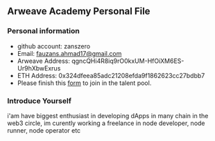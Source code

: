 ## Arweave Academy Personal File

### Personal information

- github account: zanszero
- Email: fauzans.ahmad17@gmail.com
- Arweave Address: qgncQHi4R8iq9rO0kxUM-HfOiXM6ES-Ur9hXbwExrus
- ETH Address: 0x324dfeea85adc21208efda9f1862623cc27bdbb7
- Please finish this [form](https://docs.google.com/forms/d/e/1FAIpQLSfWA5fIIcBgmRppm3jNz5vmf9Mai_QMVil-2pO4r7YKn_Zhtw/viewform?usp=sf_link) to join in the talent pool.

### Introduce Yourself
 i'am have biggest enthusiast in developing dApps in many chain in the web3 circle, im curently working a freelance in node developer, node runner, node operator etc